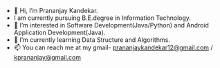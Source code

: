 - 👋 Hi, I’m Prananjay Kandekar.
- I am currently pursuing B.E.degree in Information Technology.
- 👀 I’m interested in Software Development(Java/Python) and Android Application Development(Java).
- 🌱 I’m currently learning Data Structure and Algorithms.
- 📫 You can reach me at my gmail- prananjaykandekar12@gmail.com / kprananjay@gmail.com

<!---
Prananjay04/Prananjay04 is a ✨ special ✨ repository because its `README.md` (this file) appears on your GitHub profile.
You can click the Preview link to take a look at your changes.
--->
